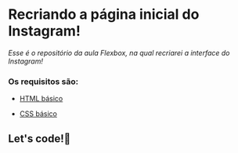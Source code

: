 # Recriando a página inicial do Instagram!

*Esse é o repositório da aula Flexbox, na qual recriarei a interface do Instagram!*

### Os requisitos são:

* [HTML básico](https://www.w3schools.com/html/)

* [CSS básico](https://developer.mozilla.org/pt-BR/docs/Web/CSS)

## Let's code!👾